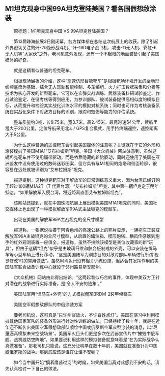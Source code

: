 ## M1坦克现身中国99A坦克登陆美国？看各国假想敌涂装
　　原标题：M1坦克现身中国 VS 99A坦克登陆美国？

　　第13届珠海航展3日刚闭幕，各方媒体都在总结这次航展上的收获。除了引起外界密切关注的歼-20隐形战斗机、歼-16D电子战飞机、攻击-11无人机、彩虹-6无人机等“大家伙”之外，老司机意外发现，还有一个不起眼的地面装备引起了美国媒体的好奇。

　　就是这辆看似普通的坦克靶车。

　　根据现场展板的介绍，这种“高速仿形智能靶车”是根据靶场环境开发的全地形线控底盘为基础，综合无人驾驶智能控制、多车编组、火力打击数据采集和分析等技术为核心开发的新型靶车，它可以在实弹实战训练、武器装备科研试验鉴定、作战试验鉴定、在役考核等得到应用，为参训部队、被试装备提供高相似度的模拟目标，从而提升和检验其实战化训练水平的模拟对抗系统；同时也可作为考核装备系统在实战化条件下对敌方目标的识别，跟踪和毁伤等能力的评估系统。

　　整车质量约3吨，长9.75米，宽3.7米，高2.45米，最高时速54公里，续航里程大于200公里，定位导航采用北斗/ GPS复合模式，用手持终端遥控，遥控距离大于5公里。

　　为什么这种普通的遥控靶车会引起美国媒体的注意呢？关键就在于它的外形和涂装模拟了美国M1A1“艾布拉姆斯”坦克。美国《大众机械》网站注意到，虽然这辆坦克靶车并不使用履带驱动，而是依靠隐藏的轮胎驱动，同时还使用了美国在亚洲盟友中没有使用过的数码迷彩图案，但它具有与M1相同的炮塔和侧面轮廓，很容易在远处就被识别为“艾布拉姆斯”坦克。

　　报道提到，这种坦克靶车对于解放军的日常训练意义重大，因为台湾已经订购了超过100辆M1A2T（T 代表台湾）“艾布拉姆斯”坦克，其中第一辆坦克定于明年抵达。“如果解放军入侵台湾，将近距离直面艾布拉姆斯坦克”。

　　该网站还提到，就在中国珠海航展上展出模拟美国M1A1坦克的同时，美国社交媒体上也出现了一种模拟解放军99A式主战坦克的模型车。

　　出现在美国的解放军99A主战坦克的全尺寸模型

　　报道称，一张据说拍摄于阿肯色州的高速公路上的照片显示，一辆拖车正装载解放军99A主战坦克的全尺寸模型，从后置的储油箱、楔形炮塔、横风传感器到炮手的红外观测装置一应俱全。报道称，虽然不排除该模型是某位收藏家的新“玩具”，但由于这辆“坦克”似乎是由玻璃纤维和胶合板制成的外壳，可以安装在悍马车等小型车辆上进行移动，“这是美国陆军为训练目的对敌对部队车辆进行所谓‘视觉修改’时的常用做法”。虽然阿肯色州没有相关训练设施，但适合其发挥作用的美国陆军联合战备训练中心就设于邻州路易斯安那州。

　　《大众机械》网站由此得出结论，“这两起看似巧合的事件，体现中美双方正针对潜在的战争进行实际准备，是‘令人不安的迹象’。”

　　美国陆军用“悍马车+外壳”的方式模拟俄军BRDM-2装甲侦察车

　　美国空军假想敌部队的中俄涂装方案

　　要老司机说，这可真是“只许州官放火，不许百姓点灯”。美国在演习中利用模拟其他国家军队的装备外形进行针对性训练的做法，已经持续了数十年，就是在近年还不断传出美国空军假想敌部队喷绘中国或俄罗斯空军典型涂装的消息，以“尽量逼真模拟未来空战场景”。美国军火巨头们更是多次在武器宣传片中“摧毁中俄军舰、战机或防空阵地”。如果要说利用这样的模拟装备就意味着是“在为实际战争认真做准备”，那老司机只能说，这充分证明早在数十年前，美国就在准备针对中国或俄罗斯的战争。那到底应该是谁在让谁不安呢？

　　如今当中国开始“摸着鹰酱过河”的时候，如果美国当真对此感到不安的话，请先认真检讨一下自己的做法。



